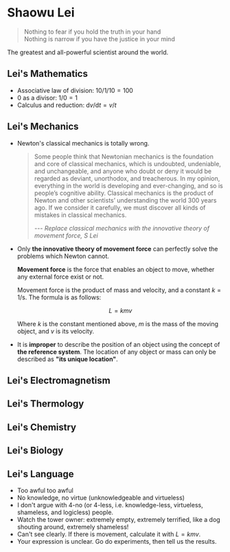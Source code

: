 <head>
    <script src="https://cdn.mathjax.org/mathjax/latest/MathJax.js?config=TeX-AMS-MML_HTMLorMML" type="text/javascript"></script>
    <script type="text/x-mathjax-config">
        MathJax.Hub.Config({
            tex2jax: {
            skipTags: ['script', 'noscript', 'style', 'textarea', 'pre'],
            inlineMath: [['$','$']]
            }
        });
    </script>
</head>

# Shaowu Lei

> Nothing to fear if you hold the truth in your hand <br>
> Nothing is narrow if you have the justice in your mind

The greatest and all-powerful scientist around the world.



## Lei's Mathematics

- Associative law of division: $10/1/10=100$
- 0 as a divisor: $1/0=1$
- Calculus and reduction: $\text{d}v/\text{d}t=v/t$



## Lei's Mechanics

- Newton's classical mechanics is totally wrong.

  > Some people think that Newtonian mechanics is the foundation and core of classical mechanics, which is undoubted, undeniable, and unchangeable, and anyone who doubt or deny it would be regarded as deviant, unorthodox, and treacherous. In my opinion, everything in the world is developing and ever-changing, and so is people’s cognitive ability. Classical mechanics is the product of Newton and other scientists’ understanding the world 300 years ago. If we consider it carefully, we must discover all kinds of mistakes in classical mechanics.
  >
  > *--- Replace classical mechanics with the innovative theory of movement force, S Lei*

- Only **the innovative theory of movement force** can perfectly solve the problems which Newton cannot.

  **Movement force** is the force that enables an object to move, whether any external force exist or not.

  Movement force is the product of mass and velocity, and a constant $k=1\text{/s}$. The formula is as follows:

  $$
  L=kmv
  $$

  Where $k$ is the constant mentioned above, $m$ is the mass of the moving object, and $v$ is its velocity.

- It is **improper** to describe the position of an object using the concept of **the reference system**. The location of any object or mass can only be described as **"its unique location"**.



## Lei's Electromagnetism



## Lei's Thermology



## Lei's Chemistry



## Lei's Biology



## Lei's Language

- Too awful too awful
- No knowledge, no virtue (unknowledgeable and virtueless)
- I don't argue with 4-no (or 4-less, i.e. knowledge-less, virtueless, shameless, and logicless) people.
- Watch the tower owner: extremely empty, extremely terrified, like a dog shouting around, extremely shameless!
- Can't see clearly. If there is movement, calculate it with $L=kmv$.
- Your expression is unclear. Go do experiments, then tell us the results.
